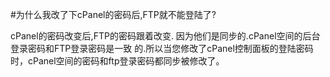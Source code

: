 
<!-- --- tag: cpanel -->
<!-- --- title: 为什么我改了下cPanel的密码后,FTP就不能登陆了? -->
#为什么我改了下cPanel的密码后,FTP就不能登陆了?

cPanel的密码改变后,FTP的密码跟着改变. 因为他们是同步的.cPanel空间的后台登录密码和FTP登录密码是一致
的.所以当您修改了cPanel控制面板的登陆密码时，cPanel空间的密码和ftp登录密码都同步被修改了。